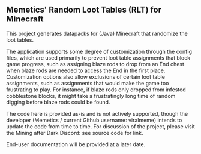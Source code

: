 ## Memetics' Random Loot Tables (RLT) for Minecraft

This project generates datapacks for (Java) Minecraft that randomize the loot tables.

The application supports some degree of customization through the config files, which are used primarily to prevent loot table assignments that block game progress, such as assigning blaze rods to drop from an End chest when blaze rods are needed to access the End in the first place.  Customization options also allow exclusions of certain loot table assignments, such as assignments that would make the game too frustrating to play.  For instance, if blaze rods only dropped from infested cobblestone blocks, it might take a frustratingly long time of random digging before blaze rods could be found.

The code here is provided as-is and is not actively supported, though the developer (Memetics / current Github username: viralmeme) intends to update the code from time to time.  For discussion of the project, please visit the Mining after Dark Discord: see source code for link.

End-user documentation will be provided at a later date.

